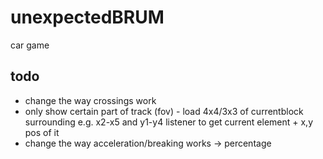 # unexpectedBRUM
car game

## todo

- change the way crossings work
- only show certain part of track (fov) - load 4x4/3x3 of currentblock surrounding e.g. x2-x5 and y1-y4
    listener to get current element + x,y pos of it
- change the way acceleration/breaking works -> percentage
 